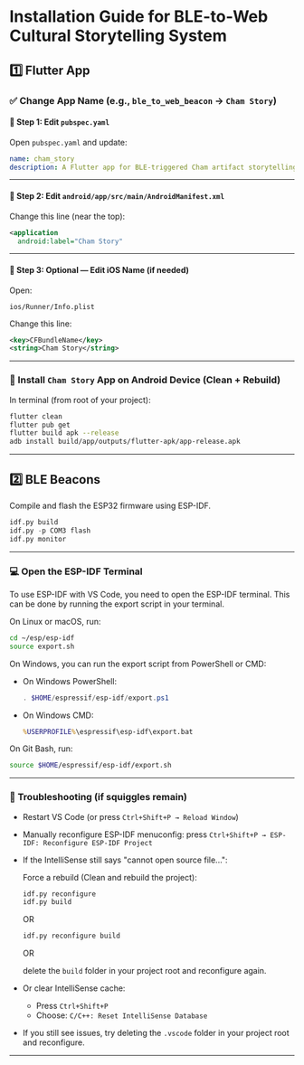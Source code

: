 # Installation Guide for BLE-to-Web Cultural Storytelling System

## 1️⃣ Flutter App

### ✅ Change App Name (e.g., `ble_to_web_beacon` → `Cham Story`)

#### 🔧 Step 1: Edit `pubspec.yaml`

Open `pubspec.yaml` and update:

```yaml
name: cham_story
description: A Flutter app for BLE-triggered Cham artifact storytelling.
```

---

#### 🔧 Step 2: Edit `android/app/src/main/AndroidManifest.xml`

Change this line (near the top):

```xml
<application
  android:label="Cham Story"
```

---

#### 🔧 Step 3: Optional — Edit iOS Name (if needed)

Open:

```
ios/Runner/Info.plist
```

Change this line:

```xml
<key>CFBundleName</key>
<string>Cham Story</string>
```

---

### 📱 Install `Cham Story` App on Android Device (Clean + Rebuild)

In terminal (from root of your project):

```bash
flutter clean
flutter pub get
flutter build apk --release
adb install build/app/outputs/flutter-apk/app-release.apk
```

---

## 2️⃣ BLE Beacons

Compile and flash the ESP32 firmware using ESP-IDF.
```idf.py set-target esp32
idf.py build
idf.py -p COM3 flash
idf.py monitor
```

---

### 💻 Open the ESP-IDF Terminal

To use ESP-IDF with VS Code, you need to open the ESP-IDF terminal. This can be done by running the export script in your terminal.

On Linux or macOS, run:

```bash
cd ~/esp/esp-idf
source export.sh
```
On Windows, you can run the export script from PowerShell or CMD:

  - On Windows PowerShell:

    ```powershell
    . $HOME/espressif/esp-idf/export.ps1
    ```

  - On Windows CMD:

    ```cmd
    %USERPROFILE%\espressif\esp-idf\export.bat
    ```

On Git Bash, run:

   ```bash
   source $HOME/espressif/esp-idf/export.sh
   ```

---

### 🔁 Troubleshooting (if squiggles remain)

- Restart VS Code (or press `Ctrl+Shift+P → Reload Window`)

- Manually reconfigure ESP-IDF menuconfig: press `Ctrl+Shift+P → ESP-IDF: Reconfigure ESP-IDF Project`

- If the IntelliSense still says "cannot open source file...":

  Force a rebuild (Clean and rebuild the project):

  ```idf.py fullclean
  idf.py reconfigure
  idf.py build
  ```
  OR
  
  ```idf.py fullclean
  idf.py reconfigure build
  ```

  OR
  
  delete the `build` folder in your project root and reconfigure again.

- Or clear IntelliSense cache:

  - Press `Ctrl+Shift+P`
  - Choose: `C/C++: Reset IntelliSense Database`

- If you still see issues, try deleting the `.vscode` folder in your project root and reconfigure.

---






